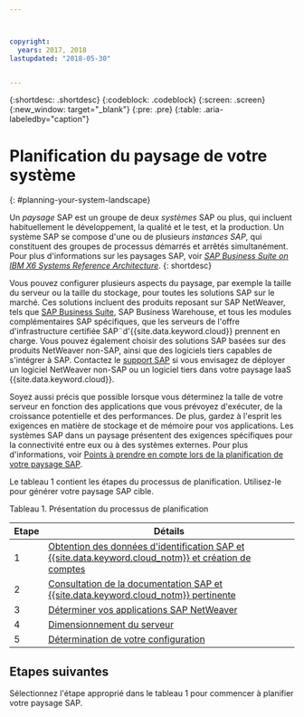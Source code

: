 ```yaml
---



copyright:
  years: 2017, 2018
lastupdated: "2018-05-30"


---
```


{:shortdesc: .shortdesc}
{:codeblock: .codeblock}
{:screen: .screen}
{:new_window: target="_blank"}
{:pre: .pre}
{:table: .aria-labeledby="caption"}

# Planification du paysage de votre système
{: #planning-your-system-landscape}

Un *paysage* SAP est un groupe de deux *systèmes* SAP ou plus, qui incluent habituellement le développement, la qualité et le test, et la production. Un système SAP se compose d'une ou de plusieurs *instances SAP*, qui constituent des groupes de processus démarrés et arrêtés simultanément. Pour plus d'informations sur les paysages SAP, voir [*SAP Business Suite on IBM X6 Systems Reference Architecture*](https://lenovopress.com/redp5073.pdf). 
{: shortdesc}

Vous pouvez configurer plusieurs aspects du paysage, par exemple la taille du serveur ou la taille du stockage, pour toutes les solutions SAP sur le marché. Ces solutions incluent des produits reposant sur SAP NetWeaver, tels que [SAP Business Suite](https://open.sap.com/courses/suitehana1), SAP Business Warehouse, et tous les modules complémentaires SAP spécifiques, que les serveurs de l'offre d'infrastructure certifiée SAP¨d'{{site.data.keyword.cloud}} prennent en charge. Vous pouvez également choisir des solutions SAP basées sur des produits NetWeaver non-SAP, ainsi que des logiciels tiers capables de s'intégrer à SAP. Contactez le [support SAP](https://support.sap.com/en/index.html) si vous envisagez de déployer un logiciel NetWeaver non-SAP ou un logiciel tiers dans votre paysage IaaS {{site.data.keyword.cloud}}.

Soyez aussi précis que possible lorsque vous déterminez la talle de votre serveur en fonction des applications que vous prévoyez d'exécuter, de la croissance potentielle et des performances. De plus, gardez à l'esprit les exigences en matière de stockage et de mémoire pour vos applications. Les systèmes SAP dans un paysage présentent des exigences spécifiques pour la connectivité entre eux ou à des systèmes externes. Pour plus d'informations, voir [Points à prendre en compte lors de la planification de votre paysage SAP](/docs/infrastructure/sap-netweaver/sap-considerations.html).

Le tableau 1 contient les étapes du processus de planification. Utilisez-le pour générer votre paysage SAP cible.

Tableau 1. Présentation du processus de planification

| Etape | Détails |
| --- | --- |
| 1 | [Obtention des données d'identification SAP et {{site.data.keyword.cloud_notm}} et création de comptes](/docs/infrastructure/sap-netweaver/sap-get-credentials.html) |
| 2 | [Consultation de la documentation SAP et {{site.data.keyword.cloud_notm}} pertinente](/docs/infrastructure/sap-netweaver/sap-review-doc.html) |
| 3 | [Déterminer vos applications SAP NetWeaver](sap-determine-apps.html) |
| 4 | [Dimensionnement du serveur](/docs/infrastructure/sap-netweaver/sap-size-server.html) |
| 5 | [Détermination de votre configuration](/docs/infrastructure/sap-netweaver/sap-determine-configuration.html) |

## Etapes suivantes

Sélectionnez l'étape approprié dans le tableau 1 pour commencer à planifier votre paysage SAP.

